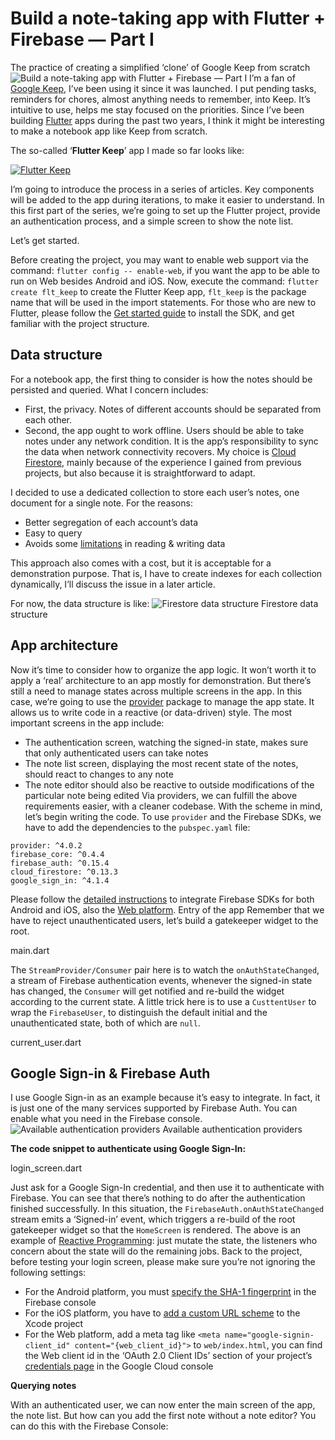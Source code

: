 # Build a note-taking app with Flutter + Firebase — Part I
The practice of creating a simplified ‘clone’ of Google Keep from scratch
![Build a note-taking app with Flutter + Firebase — Part I](https://iswift.ru/images/1_6HTi-RPUL_cmp-UDURxpAg.gif)
I’m a fan of [Google Keep](https://www.google.com/keep/), I’ve been using it since it was launched. I put pending tasks, reminders for chores, almost anything needs to remember, into Keep. It’s intuitive to use, helps me stay focused on the priorities.
Since I’ve been building [Flutter](https://flutter.dev/) apps during the past two years, I think it might be interesting to make a notebook app like Keep from scratch.

The so-called ‘**Flutter Keep**’ app I made so far looks like:

[![Flutter Keep](https://iswift.ru/images/2020-03-09_22-11-25.png)](https://youtu.be/GXNXodzgbcM)

I’m going to introduce the process in a series of articles. Key components will be added to the app during iterations, to make it easier to understand.
In this first part of the series, we’re going to set up the Flutter project, provide an authentication process, and a simple screen to show the note list.

Let’s get started.

Before creating the project, you may want to enable web support via the command: ```flutter config -- enable-web```, if you want the app to be able to run on Web besides Android and iOS.
Now, execute the command: ```flutter create flt_keep``` to create the Flutter Keep app, ```flt_keep``` is the package name that will be used in the import statements.
For those who are new to Flutter, please follow the [Get started guide](https://flutter.dev/docs/get-started/install) to install the SDK, and get familiar with the project structure.

## Data structure

For a notebook app, the first thing to consider is how the notes should be persisted and queried.
What I concern includes:
* First, the privacy. Notes of different accounts should be separated from each other.
* Second, the app ought to work offline. Users should be able to take notes under any network condition. It is the app’s responsibility to sync the data when network connectivity recovers.
My choice is [Cloud Firestore](https://firebase.google.com/docs/firestore), mainly because of the experience I gained from previous projects, but also because it is straightforward to adapt.

I decided to use a dedicated collection to store each user’s notes, one document for a single note. For the reasons:
* Better segregation of each account’s data
* Easy to query
* Avoids some [limitations](https://firebase.google.com/docs/firestore/quotas#limits) in reading & writing data

This approach also comes with a cost, but it is acceptable for a demonstration purpose. That is, I have to create indexes for each collection dynamically, I’ll discuss the issue in a later article.

For now, the data structure is like:
![Firestore data structure](https://iswift.ru/images/1_K11nEEwAPoEJnSexd22dRg.jpeg)
Firestore data structure

## App architecture
Now it’s time to consider how to organize the app logic. It won’t worth it to apply a ‘real’ architecture to an app mostly for demonstration. But there’s still a need to manage states across multiple screens in the app.
In this case, we’re going to use the [provider](https://pub.dev/packages/provider) package to manage the app state. It allows us to write code in a reactive (or data-driven) style.
The most important screens in the app include:
* The authentication screen, watching the signed-in state, makes sure that only authenticated users can take notes
* The note list screen, displaying the most recent state of the notes, should react to changes to any note
* The note editor should also be reactive to outside modifications of the particular note being edited
Via providers, we can fulfill the above requirements easier, with a cleaner codebase.
With the scheme in mind, let’s begin writing the code.
To use ```provider``` and the Firebase SDKs, we have to add the dependencies to the ```pubspec.yaml``` file:

```
provider: ^4.0.2
firebase_core: ^0.4.4
firebase_auth: ^0.15.4
cloud_firestore: ^0.13.3
google_sign_in: ^4.1.4
```
Please follow the [detailed instructions](https://firebase.google.com/docs/flutter/setup) to integrate Firebase SDKs for both Android and iOS, also the [Web platform](https://firebase.google.com/docs/web/setup).
Entry of the app
Remember that we have to reject unauthenticated users, let’s build a gatekeeper widget to the root.

<script src="https://gist.github.com/xinthink/7d1ad8cc4421f50266d3406342430c10.js"></script>
main.dart

The ```StreamProvider/Consumer``` pair here is to watch the ```onAuthStateChanged```, a stream of Firebase authentication events, whenever the signed-in state has changed, the ```Consumer``` will get notified and re-build the widget according to the current state.
A little trick here is to use a ```CusttentUser``` to wrap the ```FirebaseUser```, to distinguish the default initial and the unauthenticated state, both of which are ```null```.

<script src="https://gist.github.com/xinthink/9d0853544425791c1aee55eb78900b72.js"></script>
current_user.dart

## Google Sign-in & Firebase Auth
I use Google Sign-in as an example because it’s easy to integrate. In fact, it is just one of the many services supported by Firebase Auth. You can enable what you need in the Firebase console.
![Available authentication providers](https://iswift.ru/images/1_p28rWu_gssWRU4xwb5NTQg.png)
Available authentication providers

**The code snippet to authenticate using Google Sign-In:**

<script src="https://gist.github.com/xinthink/3c2e2a93b54871ba72a4235ccf2f0554.js"></script>
login_screen.dart

Just ask for a Google Sign-In credential, and then use it to authenticate with Firebase.
You can see that there’s nothing to do after the authentication finished successfully. In this situation, the ```FirebaseAuth.onAuthStateChanged``` stream emits a ‘Signed-in’ event, which triggers a re-build of the root gatekeeper widget so that the ```HomeScreen``` is rendered.
The above is an example of [Reactive Programming](https://en.wikipedia.org/wiki/Reactive_programming): just mutate the state, the listeners who concern about the state will do the remaining jobs.
Back to the project, before testing your login screen, please make sure you’re not ignoring the following settings:
* For the Android platform, you must [specify the SHA-1 fingerprint](https://firebase.google.com/docs/auth/android/google-signin#before_you_begin) in the Firebase console
* For the iOS platform, you have to [add a custom URL scheme](https://firebase.google.com/docs/auth/ios/google-signin#2_implement_google_sign-in) to the Xcode project
* For the Web platform, add a meta tag like ```<meta name="google-signin-client_id" content="{web_client_id}">``` to ```web/index.html```, you can find the Web client id in the ‘OAuth 2.0 Client IDs’ section of your project’s [credentials page](https://console.cloud.google.com/apis/credentials) in the Google Cloud console

**Querying notes**

With an authenticated user, we can now enter the main screen of the app, the note list.
But how can you add the first note without a note editor? You can do this with the Firebase Console:
